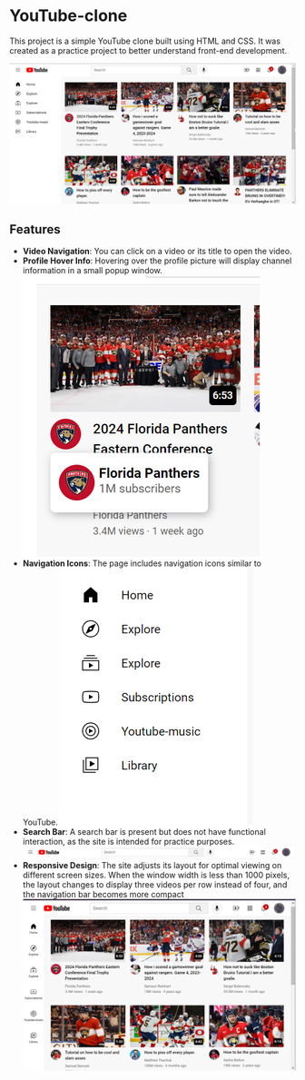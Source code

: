 # YouTube-clone

This project is a simple YouTube clone built using HTML and CSS. It was created as a practice project to better understand front-end development.

![Interface](youtube/images/interface.png)

## Features

- **Video Navigation**: You can click on a video or its title to open the video.
- **Profile Hover Info**: Hovering over the profile picture will display channel information in a small popup window.
 ![PPH](youtube/images/profile_picture_hover.png)
- **Navigation Icons**: The page includes navigation icons similar to YouTube.
  ![Nav_icons](youtube/images/nav_icons.png)
- **Search Bar**: A search bar is present but does not have functional interaction, as the site is intended for practice purposes.
![Header](youtube/images/header.png)
- **Responsive Design**: The site adjusts its layout for optimal viewing on different screen sizes. When the window width is less than 1000 pixels, the layout changes to display three videos per row instead of four, and the navigation bar becomes more compact
![Response](youtube/images/response.png)


